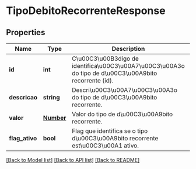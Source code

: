 # TipoDebitoRecorrenteResponse

## Properties
Name | Type | Description | Notes
------------ | ------------- | ------------- | -------------
**id** | **int** | C\u00C3\u00B3digo de identifica\u00C3\u00A7\u00C3\u00A3o do tipo de d\u00C3\u00A9bito recorrente (id). | [optional] 
**descricao** | **string** | Descri\u00C3\u00A7\u00C3\u00A3o do tipo de d\u00C3\u00A9bito recorrente. | [optional] 
**valor** | [**Number**](Number.md) | Valor do tipo de d\u00C3\u00A9bito recorrente. | [optional] 
**flag_ativo** | **bool** | Flag que identifica se o tipo d\u00C3\u00A9bito recorrente est\u00C3\u00A1 ativo. | [optional] 

[[Back to Model list]](../README.md#documentation-for-models) [[Back to API list]](../README.md#documentation-for-api-endpoints) [[Back to README]](../README.md)


